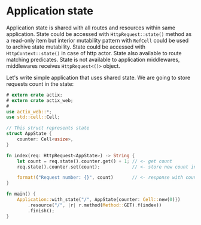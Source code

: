 # Application state

Application state is shared with all routes and resources within same application.
State could be accessed with `HttpRequest::state()` method as a read-only item
but interior mutability pattern with `RefCell` could be used to archive state mutability.
State could be accessed with `HttpContext::state()` in case of http actor. 
State also available to route matching predicates. State is not available
to application middlewares, middlewares receives `HttpRequest<()>` object.

Let's write simple application that uses shared state. We are going to store requests count
in the state: 
 
```rust
# extern crate actix;
# extern crate actix_web;
# 
use actix_web::*;
use std::cell::Cell;

// This struct represents state
struct AppState {
    counter: Cell<usize>,
}

fn index(req: HttpRequest<AppState>) -> String {
    let count = req.state().counter.get() + 1; // <- get count
    req.state().counter.set(count);            // <- store new count in state

    format!("Request number: {}", count)       // <- response with count
}

fn main() {
    Application::with_state("/", AppState{counter: Cell::new(0)})
        .resource("/", |r| r.method(Method::GET).f(index))
        .finish();
}
```
